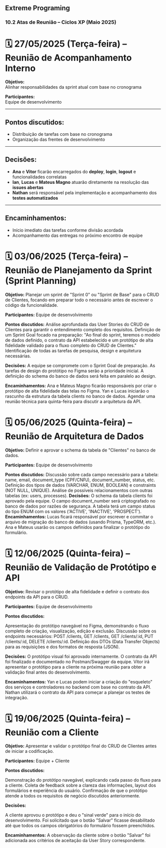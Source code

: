 ## Extreme Programing

### 10.2 Atas de Reunião – Ciclos XP (Maio 2025)

# 🗓️ 27/05/2025 (Terça-feira) – Reunião de Acompanhamento Interno

**Objetivo:**  
Alinhar responsabilidades da sprint atual com base no cronograma

**Participantes:**  
Equipe de desenvolvimento

---

## Pontos discutidos:

- Distribuição de tarefas com base no cronograma
- Organização das frentes de desenvolvimento

---

## Decisões:

- **Ana** e **Vitor** ficarão encarregados do **deploy**, **login**, **logout** e funcionalidades correlatas
- **Ian**, **Lucas** e **Mateus Magno** atuarão diretamente na resolução das **issues abertas**
- **Nathan** será responsável pela implementação e acompanhamento dos **testes automatizados**

---

## Encaminhamentos:

- Início imediato das tarefas conforme divisão acordada
- Acompanhamento das entregas no próximo encontro de equipe

# 🗓️ 03/06/2025 (Terça-feira) – Reunião de Planejamento da Sprint (Sprint Planning)

**Objetivo:**
Planejar um sprint de "Sprint 0" ou "Sprint de Base" para o CRUD de Clientes, focando em preparar todo o necessário antes de escrever o código da funcionalidade.

**Participantes:**
Equipe de desenvolvimento

**Pontos discutidos:**
Análise aprofundada das User Stories do CRUD de Clientes para garantir o entendimento completo dos requisitos.
Definição de um Sprint Goal focado na preparação: "Ao final do sprint, teremos o modelo de dados definido, o contrato da API estabelecido e um protótipo de alta fidelidade validado para o fluxo completo do CRUD de Clientes."
Identificação de todas as tarefas de pesquisa, design e arquitetura necessárias.

**Decisões:**
A equipe se compromete com o Sprint Goal de preparação.
As tarefas de design do protótipo no Figma serão a prioridade inicial.
A definição do schema do banco de dados será feita em paralelo ao design.

**Encaminhamentos:**
Ana e Mateus Magno ficarão responsáveis por criar o protótipo de alta fidelidade das telas no Figma.
Yan e Lucas iniciarão o rascunho da estrutura da tabela clients no banco de dados.
Agendar uma reunião técnica para quinta-feira para discutir a arquitetura da API.

# 🗓️ 05/06/2025 (Quinta-feira) – Reunião de Arquitetura de Dados

**Objetivo:**
Definir e aprovar o schema da tabela de "Clientes" no banco de dados.

**Participantes:**
Equipe de desenvolvimento

**Pontos discutidos:**
Discussão sobre cada campo necessário para a tabela: name, email, document_type (CPF/CNPJ), document_number, status, etc.
Definição dos tipos de dados (VARCHAR, ENUM, BOOLEAN) e constraints (NOT NULL, UNIQUE).
Análise de possíveis relacionamentos com outras tabelas (ex: users, processes).
**Decisões:**
O schema da tabela clients foi aprovado pela equipe.
O campo document_number será criptografado no banco de dados por razões de segurança.
A tabela terá um campo status do tipo ENUM com os valores ('ACTIVE', 'INACTIVE', 'PROSPECT').
**Encaminhamentos:**
Lucas ficará responsável por escrever e commitar o arquivo de migração do banco de dados (usando Prisma, TypeORM, etc.).
Ana e Mateus usarão os campos definidos para finalizar o protótipo do formulário.

# 🗓️ 12/06/2025 (Quinta-feira) – Reunião de Validação de Protótipo e API

**Objetivo:**
Revisar o protótipo de alta fidelidade e definir o contrato dos endpoints da API para o CRUD.

**Participantes:**
Equipe de desenvolvimento

**Pontos discutidos:**

Apresentação do protótipo navegável no Figma, demonstrando o fluxo completo de criação, visualização, edição e exclusão.
Discussão sobre os endpoints necessários: POST /clients, GET /clients, GET /clients/:id, PUT /clients/:id, DELETE /clients/:id.
Definição dos DTOs (Data Transfer Objects) para as requisições e dos formatos de resposta (JSON).

**Decisões:**
O protótipo visual foi aprovado internamente.
O contrato da API foi finalizado e documentado no Postman/Swagger da equipe.
Vitor irá apresentar o protótipo para a cliente na próxima reunião para obter a validação final antes do desenvolvimento.

**Encaminhamentos:**
Yan e Lucas podem iniciar a criação do "esqueleto" dos serviços e controladores no backend com base no contrato da API.
Nathan utilizará o contrato da API para começar a planejar os testes de integração.

# 🗓️ 19/06/2025 (Quinta-feira) – Reunião com a Cliente

**Objetivo:**
Apresentar e validar o protótipo final do CRUD de Clientes antes de iniciar a codificação.

**Participantes:**
Equipe + Cliente

**Pontos discutidos:**

Demonstração do protótipo navegável, explicando cada passo do fluxo para a cliente.
Coleta de feedback sobre a clareza das informações, layout dos formulários e experiência do usuário.
Confirmação de que o protótipo atende a todos os requisitos de negócio discutidos anteriormente.

**Decisões:**

A cliente aprovou o protótipo e deu o "sinal verde" para o início do desenvolvimento.
Foi solicitado que o botão "Salvar" ficasse desabilitado até que todos os campos obrigatórios do formulário fossem preenchidos.

**Encaminhamentos:**
A observação da cliente sobre o botão "Salvar" foi adicionada aos critérios de aceitação da User Story correspondente.
